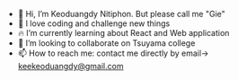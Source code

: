 - 👋 Hi, I’m Keoduangdy Nitiphon. But please call me "Gie"
- 👀 I love coding and challenge new things
- 🔥  I’m currently learning about React and Web application
- 💞️ I’m looking to collaborate on Tsuyama college
- 📫 How to reach me: contact me directly by email-> keekeoduangdy@gmail.com

<!---
zxcwer/zxcwer is a ✨ special ✨ repository because its `README.md` (this file) appears on your GitHub profile.
You can click the Preview link to take a look at your changes.
--->
